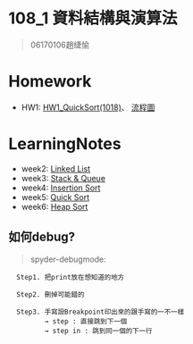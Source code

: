 # 108_1 資料結構與演算法
>06170106趙緁愉

# Homework
* HW1:
[HW1_QuickSort(1018)](https://nbviewer.jupyter.org/github/zhaoqieyu/LearningNotes/blob/master/04_Quick%20Sort/HW1_QuickSort%281018%29.ipynb)、
[流程圖](https://github.com/zhaoqieyu/LearningNotes/blob/master/04_Quick%20Sort/%E6%B5%81%E7%A8%8B%E5%9C%96.jpg)

# LearningNotes
* week2:
[Linked List](https://github.com/zhaoqieyu/LearningNotes/tree/master/01_Linked%20List)
* week3:
[Stack & Queue](https://github.com/zhaoqieyu/LearningNotes/tree/master/02_Stack%26Queue)
* week4:
[Insertion Sort](https://github.com/zhaoqieyu/LearningNotes/tree/master/03_Insertion%20Sort)
* week5:
[Quick Sort](https://github.com/zhaoqieyu/LearningNotes/tree/master/04_Quick%20Sort)
* week6:
[Heap Sort](https://github.com/zhaoqieyu/LearningNotes/tree/master/05_Heap%20Sort)


## 如何debug?
  >spyder-debugmode:
  
      Step1. 把print放在想知道的地方
             
      Step2. 刪掉可能錯的
             
      Step3. 手寫設Breakpoint印出來的跟手寫的一不一樣
             → step : 直接跳到下一個
             → step in : 跳到同一個的下一行
      
